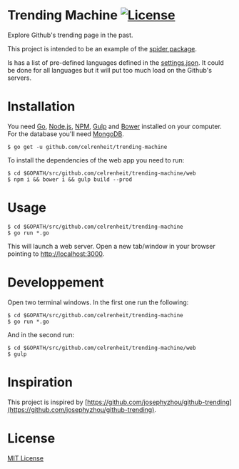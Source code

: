 # Trending Machine [![License](https://img.shields.io/badge/license-MIT-blue.svg)](LICENSE)

Explore Github's trending page in the past.

This project is intended to be an example of the [spider package](https://github.com/celrenheit/spider).

Is has a list of pre-defined languages defined in the [settings.json](https://github.com/celrenheit/trending-machine/blob/master/settings.json).
It could be done for all languages but it will put too much load on the Github's servers.

# Installation

You need [Go](https://golang.org/), [Node.js](https://nodejs.org/), [NPM](https://www.npmjs.com/), [Gulp](http://gulpjs.com/) and [Bower](http://bower.io/) installed on your computer.
For the database you'll need [MongoDB](http://www.mongodb.com/).

```shell
$ go get -u github.com/celrenheit/trending-machine
```

To install the dependencies of the web app you need to run:
```shell
$ cd $GOPATH/src/github.com/celrenheit/trending-machine/web
$ npm i && bower i && gulp build --prod
```

# Usage

```shell
$ cd $GOPATH/src/github.com/celrenheit/trending-machine
$ go run *.go
```

This will launch a web server. Open a new tab/window in your browser pointing to [http://localhost:3000](http://localhost:3000).

# Developpement

Open two terminal windows.
In the first one run the following:

```shell
$ cd $GOPATH/src/github.com/celrenheit/trending-machine
$ go run *.go
```

And in the second run:

```shell
$ cd $GOPATH/src/github.com/celrenheit/trending-machine/web
$ gulp
```


# Inspiration

This project is inspired by [https://github.com/josephyzhou/github-trending](https://github.com/josephyzhou/github-trending).

# License

[MIT License](https://github.com/celrenheit/trending-machine/blob/master/LICENSE)
